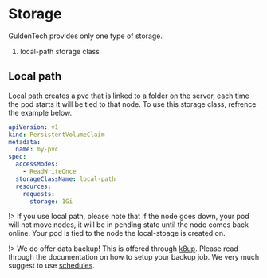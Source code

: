 # Storage

GuldenTech provides only one type of storage.

1. local-path storage class

## Local path

Local path creates a pvc that is linked to a folder on the server, each time the pod starts it will be tied to that node. To use this storage class, refrence the example below.

```yaml
apiVersion: v1
kind: PersistentVolumeClaim
metadata:
  name: my-pvc
spec:
  accessModes:
    - ReadWriteOnce
  storageClassName: local-path
  resources:
    requests:
      storage: 1Gi
```

!> If you use local path, please note that if the node goes down, your pod will not move nodes, it will be in pending state until the node comes back online. Your pod is tied to the node the local-stoage is created on.

!> We do offer data backup! This is offered through [k8up](https://k8up.io/). Please read through the documentation on how to setup your backup job. We very much suggest to use [schedules](https://docs.k8up.io/k8up/2.11/how-tos/schedules.html).